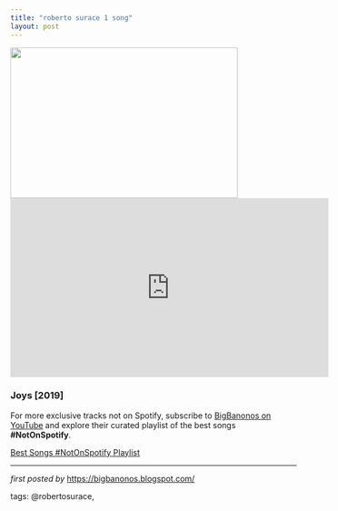 ```yaml
---
title: "roberto surace 1 song"
layout: post
---
```

<div class="separator" ><a href="https://www.billboard.com/files/styles/article_main_image/public/media/Robert-Surace-press-by-Nico-Back2Back-Arti-Visive-2019-billboard-1548.jpg" imageanchor="1"><img border="0" src="https://www.billboard.com/files/styles/article_main_image/public/media/Robert-Surace-press-by-Nico-Back2Back-Arti-Visive-2019-billboard-1548.jpg" width="400" height="265" data-original-width="636" data-original-height="421" /></a></div>
<iframe width="560" height="315" src="https://www.youtube.com/embed/videoseries?list=PLtuNtuTatqI3nXT3Zuecg4ofyoe1LJu1N" frameborder="0" allow="accelerometer; autoplay; encrypted-media; gyroscope; picture-in-picture" allowfullscreen></iframe>
<br />
<h3>Joys [2019]</h3>

<!--Subscribe and Playlist Links-->
<div>
    <p>For more exclusive tracks not on Spotify, subscribe to <a href="https://www.youtube.com/@BigBanonos" target="_blank">BigBanonos on YouTube</a> and explore their curated playlist of the best songs <strong>#NotOnSpotify</strong>.</p>
    <p><a href="https://www.youtube.com/playlist?list=PLtuNtuTatqI0kFahUCbtbfenC_ET5O_tr" target="_blank">Best Songs #NotOnSpotify Playlist<br /></a></p></div>

<hr />

<p><em>first posted by</em> <a href="https://bigbanonos.blogspot.com/" rel="noopener" target="_new">https://bigbanonos.blogspot.com/</a></p>

<p>tags: @robertosurace,</p>

